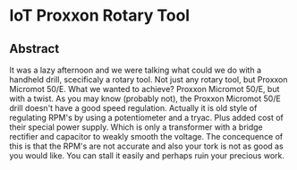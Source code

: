 # IoT Proxxon Rotary Tool

## Abstract

It was a lazy afternoon and we were talking what could we do with a handheld drill, scecificaly a rotary tool. Not just any rotary tool, but Proxxon Micromot 50/E. What we wanted to achieve?
Proxxon Micromot 50/E, but with a twist. As you may know (probably not), the Proxxon Micromot 50/E drill doesn't have a good speed regulation. Actually it is old style of regulating RPM's by using a potentiometer and a tryac. Plus added cost of their special power supply. Which is only a transformer with a bridge rectifier and capacitor to weakly smooth the voltage. The concequence of this is that the RPM's are not accurate and also your tork is not as good as you would like. You can stall it easily and perhaps ruin your precious work.
